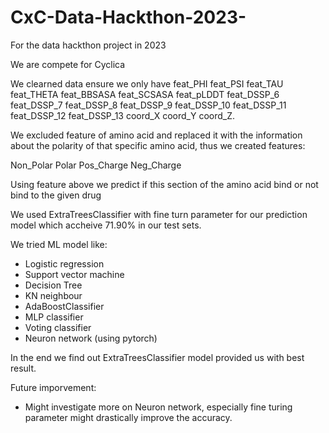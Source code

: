 # CxC-Data-Hackthon-2023-
For the data hackthon project in 2023

We are compete for Cyclica

We clearned data ensure we only have feat_PHI	feat_PSI	feat_TAU	feat_THETA	feat_BBSASA	feat_SCSASA	feat_pLDDT	feat_DSSP_6	feat_DSSP_7	feat_DSSP_8	feat_DSSP_9	feat_DSSP_10	feat_DSSP_11	feat_DSSP_12	feat_DSSP_13	coord_X	coord_Y	coord_Z.

We excluded feature of amino acid and replaced  it with the information about the polarity of that specific amino acid, thus we created features:

Non_Polar	Polar	Pos_Charge	Neg_Charge

Using feature above we predict if this section of the amino acid bind or not bind to the given drug

We used ExtraTreesClassifier with fine turn parameter for our prediction model which accheive 71.90% in our test sets.

We tried ML model like:
- Logistic regression
- Support vector machine
- Decision Tree
- KN neighbour
- AdaBoostClassifier
- MLP classifier
- Voting classifier 
- Neuron network (using pytorch)

In the end we find out ExtraTreesClassifier model provided us with best result. 

Future imporvement:
 - Might investigate more on Neuron network, especially fine turing parameter might drastically improve the accuracy. 
